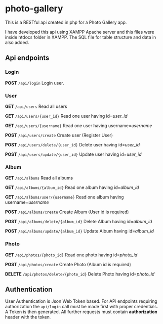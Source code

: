 # photo-gallery

This is a RESTful api created in php for a Photo Gallery app.

I have developed this api using XAMPP Apache server and this files were inside htdocs folder in XAMPP.
The SQL file for table structure and data in also added.

## Api endpoints

### Login

__POST__ `/api/login` Login user.

### User

__GET__ `/api/users` Read all users

__GET__ `/api/users/{user_id}` Read one user having id=*user_id*

__GET__ `/api/users/{username}` Read one user having username=*username*

__POST__ `/api/users/create` Create user (Register User)

__POST__ `/api/users/delete/{user_id}` Delete user having id=*user_id*

__POST__ `/api/users/update/{user_id}` Update user having id=*user_id*


### Album

__GET__ `/api/albums` Read all albums

__GET__ `/api/albums/{album_id}` Read one album having id=*album_id*

__GET__ `/api/albums/user/{username}` Read one album having username=*username*

__POST__ `/api/albums/create` Create Album (User id is required)

__POST__ `/api/albums/delete/{album_id}` Delete Album having id=*album_id*

__POST__ `/api/albums/update/{album_id}` Update Album having id=*album_id*

### Photo

__GET__ `/api/photos/{photo_id}` Read one photo having id=*photo_id*

__POST__ `/api/photos/create` Create Photo (Album id is required)

__DELETE__ `/api/photos/delete/{photo_id}` Delete Photo having id=*photo_id*

## Authentication

User Authentication is Json Web Token based. For API endpoints requiring authorization the `api/login` call must be made first with proper credentials. A Token is then generated. All further requests must contain __authorization__ header with the token.




